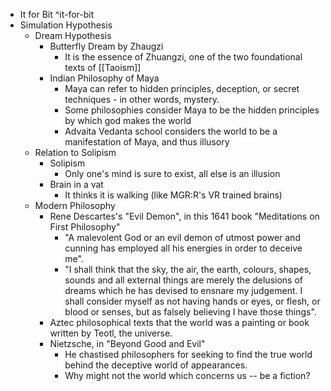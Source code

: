 - It for Bit ^it-for-bit
- Simulation Hypothesis
	- Dream Hypothesis
		- Butterfly Dream by Zhaugzi
			- It is the essence of Zhuangzi, one of the two foundational texts of [[Taoism]]
		- Indian Philosophy of Maya
			- Maya can refer to hidden principles, deception, or secret techniques - in other words, mystery.
			- Some philosophies consider Maya to be the hidden principles by which god makes the world
			- Advaita Vedanta school considers the world to be a manifestation of Maya, and thus illusory
	- Relation to Solipism
		- Solipism
			- Only one's mind is sure to exist, all else is an illusion
		- Brain in a vat
			- It thinks it is walking (like MGR:R's VR trained brains)
	- Modern Philosophy
		- Rene Descartes's "Evil Demon", in this 1641 book "Meditations on First Philosophy"
			- "A malevolent God or an evil demon of utmost power and cunning has employed all his energies in order to deceive me".
			- "I shall think that the sky, the air, the earth, colours, shapes, sounds and all external things are merely the delusions of dreams which he has devised to ensnare my judgement. I shall consider myself as not having hands or eyes, or flesh, or blood or senses, but as falsely believing I have those things".
		- Aztec philosophical texts that the world was a painting or book written by Teotl, the universe.
		- Nietzsche, in "Beyond Good and Evil"
			- He chastised philosophers for seeking to find the true world behind the deceptive world of appearances.
			- Why might not the world which concerns us -- be a fiction?